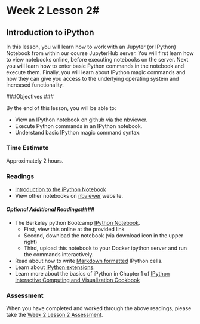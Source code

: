 # Week 2 Lesson 2#
## Introduction to iPython ##

In this lesson, you will learn how to work with an Jupyter (or IPython) Notebook from within our course JupyterHub server. You will first learn how to view notebooks online, before executing notebooks on the server. Next you will learn how to enter basic Python commands in the notebook and execute them. Finally, you will learn about IPython magic commands and how they can give you access to the underlying operating system and increased functionality.

###Objectives ###

By the end of this lesson, you will be able to:

- View an IPython notebook on github via the nbviewer.
- Execute Python commands in an IPython notebook.
- Understand basic IPython magic command syntax.

### Time Estimate ###

Approximately 2 hours.

### Readings ####

- [Introduction to the iPython Notebook](notebooks/intro2ipy.ipynb)
- View other notebooks on [nbviewer](http://nbviewer.ipython.org/) website.

#### *Optional Additional Readings*####

- The Berkeley python Bootcamp [IPython Notebook](http://nbviewer.ipython.org/github/profjsb/python-bootcamp/blob/master/Lectures/04_IPythonNotebookIntroduction/IPython+-+beyond+plain+Python.ipynb).
	- First, view this online at the provided link
	- Second, download the notebook (via download icon in the upper right)
	- Third, upload this notebook to your Docker ipython server and run the commands interactively.
- Read about how to write [Markdown formatted](http://nbviewer.ipython.org/github/profjsb/python-bootcamp/blob/master/Lectures/04_IPythonNotebookIntroduction/Markdown%20Cells.ipynb) IPython cells.
- Learn about [IPython extensions](https://github.com/ipython-contrib/IPython-notebook-extensions).
- Learn more about the basics of iPython in Chapter 1 of [IPython Interactive Computing and Visualization Cookbook](http://proquest.safaribooksonline.com.proxy2.library.illinois.edu/book/programming/python/9781783284818)

### Assessment ###

When you have completed and worked through the above readings, please take the [Week 2 Lesson 2 Assessment]().
